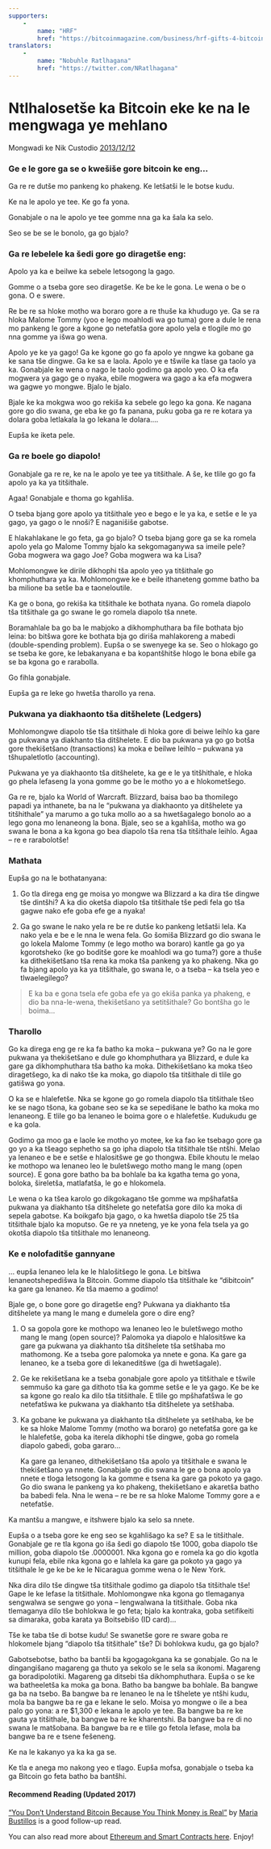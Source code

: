 ```yaml
---
supporters: 
    - 
        name: "HRF"
        href: "https://bitcoinmagazine.com/business/hrf-gifts-4-bitcoin-to-bitcoin-projects"
translators: 
    - 
        name: "Nobuhle Ratlhagana"
        href: "https://twitter.com/NRatlhagana"
---
```

# Ntlhalosetše ka Bitcoin eke ke na le mengwaga ye mehlano

Mongwadi ke Nik Custodio [2013/12/12](https://www.freecodecamp.org/news/explain-bitcoin-like-im-five-73b4257ac833/)

<LanguageDropdown/>

### Ge e le gore ga se o kwešiše gore bitcoin ke eng... 

Ga re re dutše mo pankeng ko phakeng. Ke letšatši le le botse kudu. 

Ke na le apolo ye tee. Ke go fa yona.   

Gonabjale o na le apolo ye tee gomme nna ga ka šala ka selo.  

Seo se be se le bonolo, ga go bjalo?  

### Ga re lebelele ka šedi gore go diragetše eng: 

Apolo ya ka e beilwe ka sebele letsogong la gago.   

Gomme o a tseba gore seo diragetše. Ke be ke le gona. Le wena o be o gona. O e swere. 

Re be re sa hloke motho wa boraro gore a re thuše ka khudugo ye. Ga se ra hloka Malome Tommy 
(yoo e lego moahlodi wa go tuma) gore a dule le rena mo pankeng le gore a kgone go netefatša gore 
apolo yela e tlogile mo go nna gomme ya išwa go wena. 

Apolo ye ke ya gago! Ga ke kgone go go fa apolo ye nngwe ka gobane ga ke sana tše dingwe. Ga ke sa 
e laola. Apolo ye e tšwile ka tlase ga taolo ya ka. Gonabjale ke wena o nago le taolo godimo ga apolo 
yeo. O ka efa mogwera ya gago ge o nyaka, ebile mogwera wa gago a ka efa mogwera wa gagwe yo 
mongwe. Bjalo le bjalo.

Bjale ke ka mokgwa woo go rekiša ka sebele go lego ka gona. Ke nagana gore go dio swana, ge eba ke 
go fa panana, puku goba ga re re kotara ya dolara goba letlakala la go lekana le dolara….

Eupša ke iketa pele.

### Ga re boele go diapolo!

Gonabjale ga re re, ke na le apolo ye tee ya titšithale. A še, ke tlile go go fa apolo ya ka ya titšithale.

Agaa! Gonabjale e thoma go kgahliša.

O tseba bjang gore apolo ya titšithale yeo e  bego e le ya ka, e setše e le ya gago, ya gago o le nnoši? E 
naganišiše gabotse. 

E hlakahlakane le go feta, ga go bjalo? O tseba bjang gore ga se ka romela apolo yela go Malome 
Tommy bjalo ka sekgomaganywa sa imeile pele? Goba mogwera wa gago Joe? Goba mogwera wa ka 
Lisa? 

Mohlomongwe ke dirile dikhophi tša apolo yeo ya titšithale go khomphuthara ya ka. Mohlomongwe 
ke e beile ithaneteng gomme batho ba ba milione ba setše ba e taoneloutile.   

Ka ge o bona, go rekiša ka titšithale ke bothata nyana. Go romela diapolo tša titšithale ga go swane le 
go romela diapolo tša nnete.  

Boramahlale ba go ba le mabjoko a dikhomphuthara ba file bothata bjo leina: bo bitšwa gore ke 
bothata bja go diriša mahlakoreng a mabedi (double-spending problem). Eupša o se swenyege ka se. 
Seo o hlokago go se tseba ke gore, ke lebakanyana e ba kopantšhitše hlogo le bona ebile ga se ba 
kgona go e rarabolla. 

Go fihla gonabjale.

Eupša ga re leke go hwetša tharollo ya rena. 

### Pukwana ya diakhaonto tša ditšhelete (Ledgers) 

Mohlomongwe diapolo tše tša titšithale di hloka gore di beiwe leihlo ka gare ga pukwana ya 
diakhanto tša ditšhelete. E dio ba pukwana ya go go botša gore thekišetšano (transactions) ka moka 
e beilwe leihlo – pukwana ya tšhupaletlotlo (accounting).   

Pukwana ye ya diakhaonto tša ditšhelete, ka ge e le ya titšhithale, e hloka go phela lefaseng la yona 
gomme go be le motho yo a e hlokometšego.   

Ga re re, bjalo ka World of Warcraft. Blizzard, baisa bao ba thomilego papadi ya inthanete, ba na le 
“pukwana ya diakhaonto ya ditšhelete ya titšhithale” ya marumo a go tuka mollo ao a sa 
hwetšagalego bonolo ao a lego gona mo lenaneong la bona. Bjale, seo se a kgahliša, motho wa go 
swana le bona a ka kgona go bea diapolo tša rena tša titšithale leihlo. Agaa – re e rarabolotše! 

### Mathata

Eupša go na le bothatanyana: 

1) Go tla direga eng ge moisa yo mongwe wa Blizzard a ka dira tše dingwe tše dintšhi? A ka dio 
oketša diapolo tša titšithale tše pedi fela go tša gagwe nako efe goba efe ge a nyaka! 

2) Ga go swane le nako yela re be re dutše ko pankeng letšatši lela. Ka nako yela e be e le nna le 
wena fela. Go šomiša Blizzard go dio swana le go lokela Malome Tommy (e lego motho wa 
boraro) kantle ga go ya kgorotsheko (ke go boditše gore ke moahlodi wa go tuma?)  gore a 
thuše ka dithekišetšano tša rena ka moka tša pankeng ya ko phakeng. Nka go fa bjang apolo 
ya ka ya titšithale, go swana le, o a tseba – ka tsela yeo e tlwaelegilego?

> E ka ba e gona tsela efe goba efe ya go ekiša panka ya phakeng, e dio ba nna-le-wena, thekišetšano ya setitšithale?  Go bontšha go le boima... 

### Tharollo

Go ka direga eng ge re ka fa batho ka moka – pukwana ye? Go na le gore pukwana ya thekišetšano e 
dule go khomphuthara ya Blizzard, e dule ka gare ga dikhomphuthara tša batho ka moka. 
Dithekišetšano ka moka tšeo diragetšego, ka di nako tše ka moka, go diapolo tša titšithale di tlile go 
gatišwa go yona.

O ka se e hlalefetše. Nka se kgone go go romela diapolo tša titšithale tšeo ke se nago tšona, ka 
gobane seo se ka se sepedišane le batho ka moka mo lenaneong. E tlile go ba lenaneo le boima gore 
o e hlalefetše. Kudukudu ge e ka gola.

Godimo ga moo ga e laole ke motho yo motee, ke ka fao ke tsebago gore ga go yo a ka tšeago 
sephetho sa go ipha diapolo tša titšithale tše ntšhi. Melao ya lenaneo e be e setše e hlalositšwe ge go 
thongwa. Ebile khoutu le melao ke mothopo wa lenaneo leo le buletšwego motho mang le mang 
(open source). E gona gore batho ba ba bohlale ba ka kgatha tema go yona, boloka, šireletša, 
matlafatša, le go e hlokomela.  

Le wena o ka tšea karolo go dikgokagano tše gomme wa mpšhafatša pukwana ya diakhanto tša 
ditšhelete go  netefatša gore dilo ka moka di sepela gabotse.  Ka boikgafo bja gago, o ka hwetša 
diapolo tše 25 tša titšithale bjalo ka moputso. Ge re ya nneteng, ye ke yona fela tsela ya go okotša 
diapolo tša titšithale mo lenaneong.  

### Ke e nolofaditše gannyane  

… eupša lenaneo lela ke le hlalošitšego le gona. Le bitšwa lenaneotshepedišwa  la Bitcoin. Gomme 
diapolo tša titšithale ke “dibitcoin” ka gare ga lenaneo. Ke tša maemo a godimo!

Bjale ge, o bone gore go diragetše eng?  Pukwana ya diakhanto tša ditšhelete ya mang le mang e 
dumelela gore o dire eng? 

1) O sa gopola gore ke mothopo wa lenaneo leo le buletšwego motho mang le mang (open 
source)? Palomoka ya diapolo e hlalositšwe ka gare ga pukwana ya diakhanto tša ditšhelete 
tša setšhaba mo mathomong.  Ke a tseba gore palomoka ya nnete e gona. Ka gare ga lenaneo, 
ke a tseba gore di lekaneditšwe (ga di hwetšagale).

2) Ge ke rekišetšana ke a tseba gonabjale gore apolo ya titšithale e tšwile semmušo ka gare ga 
dithoto tša ka gomme setše e le ya gago. Ke be ke sa kgone go realo ka dilo tša titšithale. E 
tlile go mpšhafatšwa le go netefatšwa ke pukwana ya diakhanto tša ditšhelete ya setšhaba.

3) Ka gobane ke pukwana ya diakhanto tša ditšhelete ya setšhaba, ke be ke sa hloke Malome 
Tommy (motho wa boraro) go netefatša gore ga ke le hlalefetše, goba ka iterela dikhophi tše 
dingwe, goba go romela diapolo gabedi, goba gararo… 

    Ka gare ga lenaneo, dithekišetšano tša apolo ya titšithale e swana le thekišetšano ya nnete. Gonabjale go dio swana le ge o bona apolo ya nnete e tloga letsogong la ka gomme e tsena ka gare ga pokoto ya gago. Go dio swana le pankeng ya ko phakeng, thekišetšano e akaretša batho ba babedi fela. Nna le wena – re be re sa hloke Malome Tommy gore a e netefatše. 

Ka mantšu a mangwe, e itshwere bjalo ka selo sa nnete.   

Eupša o a tseba gore ke eng seo se kgahlišago ka se? E sa le titšithale.  Gonabjale ge re tla kgona go 
iša šedi go diapolo tše 1000, goba diapolo tše million, goba diapolo tše .0000001.  Nka kgona go e 
romela ka go dio kgotla kunupi fela, ebile nka kgona go e lahlela ka gare ga pokoto ya gago ya 
titšithale le ge ke be ke le Nicaragua gomme wena o le New York. 

Nka dira dilo tše dingwe tša titšithale godimo ga diapolo tša titšithale tše! Gape le ke lefase la 
titšithale. Mohlomongwe nka kgona go tlemaganya sengwalwa se sengwe go yona – lengwalwana la 
titšithale. Goba nka tlemaganya dilo tše bohlokwa le go feta; bjalo ka kontraka, goba setifikeiti sa 
dimaraka, goba karata ya Boitsebišo (ID card)... 

Tše ke taba tše di botse kudu! Se swanetše gore re sware goba re hlokomele bjang “diapolo tša 
titšithale” tše? Di bohlokwa kudu, ga go bjalo? 

Gabotsebotse, batho ba bantši ba kgogagokgana ka se gonabjale. Go na le dingangišano magareng ga 
thuto ya sekolo se le sela sa ikonomi. Magareng ga boradipolotiki. Magareng ga ditsebi tša 
dikhomphuthara. Eupša o se ke wa batheeletša ka moka ga bona. Batho ba bangwe ba bohlale. Ba 
bangwe ga ba na tsebo. Ba bangwe ba re lenaneo le na le tšhelete ye ntšhi kudu, mola ba bangwe ba 
re ga e lekane le selo. Moisa yo mongwe o ile a bea palo go yona: a re $1,300 e lekana le apolo ye tee. 
Ba bangwe ba re ke gauta ya titšithale, ba bangwe ba re ke kharentshi. Ba bangwe ba re di no swana 
le matšobana. Ba bangwe ba re e tlile go fetola lefase, mola ba bangwe ba re e tsene fešeneng.  

Ke na le kakanyo ya ka ka ga se. 

Ke tla e anega mo nakong yeo e tlago. Eupša mofsa, gonabjale o tseba ka ga Bitcoin go feta batho ba 
bantšhi.

#### Recommend Reading (Updated 2017)

[“You Don’t Understand Bitcoin Because You Think Money is Real”](https://medium.com/@mariabustillos/you-dont-understand-bitcoin-because-you-think-money-is-real-5aef45b8e952?source=linkShare-2d6f142ff3cc-1512362100) by [Maria Bustillos](https://www.freecodecamp.org/news/explain-bitcoin-like-im-five-73b4257ac833/undefined) is a good follow-up read.

You can also read more about [Ethereum and Smart Contracts here](https://medium.freecodecamp.org/smart-contracts-for-dummies-a1ba1e0b9575?source=linkShare-2d6f142ff3cc-1512086124). Enjoy!
